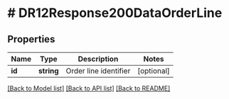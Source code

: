 # # DR12Response200DataOrderLine

## Properties

Name | Type | Description | Notes
------------ | ------------- | ------------- | -------------
**id** | **string** | Order line identifier | [optional]

[[Back to Model list]](../../README.md#models) [[Back to API list]](../../README.md#endpoints) [[Back to README]](../../README.md)

